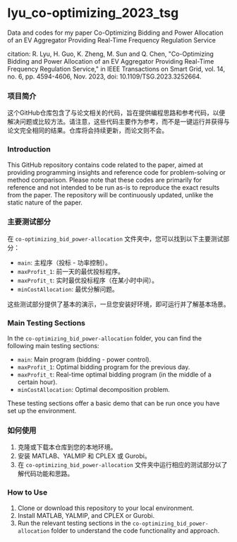 # lyu_co-optimizing_2023_tsg
Data and codes for my paper Co-Optimizing Bidding and Power Allocation of an EV Aggregator Providing Real-Time Frequency Regulation Service

citation: R. Lyu, H. Guo, K. Zheng, M. Sun and Q. Chen, "Co-Optimizing Bidding and Power Allocation of an EV Aggregator Providing Real-Time Frequency Regulation Service," in IEEE Transactions on Smart Grid, vol. 14, no. 6, pp. 4594-4606, Nov. 2023, doi: 10.1109/TSG.2023.3252664.

### 项目简介

这个GitHub仓库包含了与论文相关的代码，旨在提供编程思路和参考代码，以便解决问题或比较方法。请注意，这些代码主要作为参考，而不是一键运行并获得与论文完全相同的结果。仓库将会持续更新，而论文则不会。

### Introduction

This GitHub repository contains code related to the paper, aimed at providing programming insights and reference code for problem-solving or method comparison. Please note that these codes are primarily for reference and not intended to be run as-is to reproduce the exact results from the paper. The repository will be continuously updated, unlike the static nature of the paper.

### 主要测试部分

在 `co-optimizing_bid_power-allocation` 文件夹中，您可以找到以下主要测试部分：

- `main`: 主程序（投标 - 功率控制）。
- `maxProfit_1`: 前一天的最优投标程序。
- `maxProfit_t`: 实时最优投标程序（在某小时中间）。
- `minCostAllocation`: 最优分解问题。

这些测试部分提供了基本的演示，一旦您安装好环境，即可运行并了解基本场景。

### Main Testing Sections

In the `co-optimizing_bid_power-allocation` folder, you can find the following main testing sections:

- `main`: Main program (bidding - power control).
- `maxProfit_1`: Optimal bidding program for the previous day.
- `maxProfit_t`: Real-time optimal bidding program (in the middle of a certain hour).
- `minCostAllocation`: Optimal decomposition problem.

These testing sections offer a basic demo that can be run once you have set up the environment.

### 如何使用

1. 克隆或下载本仓库到您的本地环境。
2. 安装 MATLAB、YALMIP 和 CPLEX 或 Gurobi。
3. 在 `co-optimizing_bid_power-allocation` 文件夹中运行相应的测试部分以了解代码功能和思路。

### How to Use

1. Clone or download this repository to your local environment.
2. Install MATLAB, YALMIP, and CPLEX or Gurobi.
3. Run the relevant testing sections in the `co-optimizing_bid_power-allocation` folder to understand the code functionality and approach.
